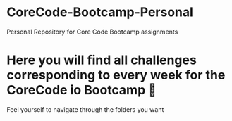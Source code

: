 # CoreCode-Bootcamp-Personal
Personal Repository for Core Code Bootcamp assignments <br>
<h1>Here you will find all challenges corresponding to every week for the CoreCode io Bootcamp 🚀</h1>
<p> Feel yourself to navigate through the folders you want</p>
